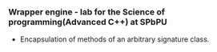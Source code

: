 ### Wrapper engine - lab for the Science of programming(Advanced C++) at SPbPU
- Encapsulation of methods of an arbitrary signature class.